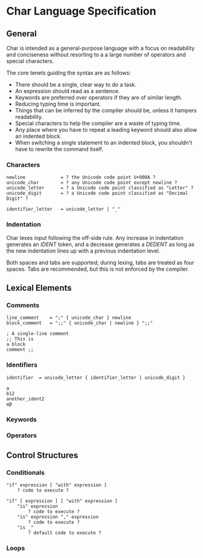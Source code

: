 # Char Language Specification
## General
Char is intended as a general-purpose language with a focus on readability and conciseness without resorting to a a large number of operators and special characters.

The core tenets guiding the syntax are as follows:
* There should be a single, clear way to do a task.
* An expression should read as a sentence.
* Keywords are preferred over operators if they are of similar length.
* Reducing typing time is important.
* Things that can be inferred by the compiler should be, unless it hampers readability.
* Special characters to help the compiler are a waste of typing time.
* Any place where you have to repeat a leading keyword should also allow an indented block.
* When switching a single statement to an indented block, you shouldn't have to rewrite the command itself.

### Characters
```
newline             = ? the Unicode code point U+000A ?
unicode_char        = ? any Unicode code point except newline ?
unicode_letter      = ? a Unicode code point classified as "Letter" ?
unicode_digit       = ? a Unicode code point classified as "Decimal Digit" ?

identifier_letter   = unicode_letter | "_"
```
### Indentation
Char lexes input following the off-side rule. Any increase in indentation generates an *IDENT* token, and a decrease generates a *DEDENT* as long as the new indentation lines up with a previous indentation level.

Both spaces and tabs are supported; during lexing, tabs are treated as four spaces. Tabs are recommended, but this is not enforced by the compiler.
## Lexical Elements
### Comments
```
line_comment    = ";" { unicode_char } newline
block_comment   = ";;" { unicode_char | newline } ";;"
```
```
; A single-line comment
;; This is
a block
comment ;;
```
### Identifiers
```
identifier  = unicode_letter { identifier_letter | unicode_digit }
```
```
a
b12
another_ident2
αβ
```
### Keywords
### Operators
## Control Structures
### Conditionals
```
"if" expression [ "with" expression ]
    ? code to execute ?

"if" [ expression ] [ "with" expression ]
    "is" expression
        ? code to execute ?
    "is" expression "," expression
        ? code to execute ?
    "is _"
        ? default code to execute ?
```
### Loops
```
```